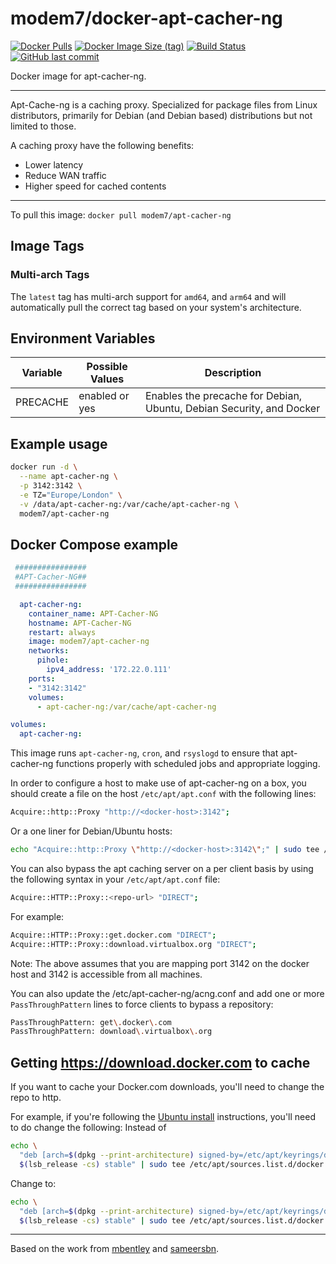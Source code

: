 # modem7/docker-apt-cacher-ng
[![Docker Pulls](https://img.shields.io/docker/pulls/modem7/apt-cacher-ng)](https://hub.docker.com/r/modem7/apt-cacher-ng)
[![Docker Image Size (tag)](https://img.shields.io/docker/image-size/modem7/apt-cacher-ng/latest)](https://hub.docker.com/r/modem7/apt-cacher-ng)
[![Build Status](https://drone.modem7.com/api/badges/modem7/docker-apt-cacher-ng/status.svg)](https://drone.modem7.com/modem7/docker-apt-cacher-ng)
[![GitHub last commit](https://img.shields.io/github/last-commit/modem7/docker-apt-cacher-ng)](https://github.com/modem7/docker-apt-cacher-ng)

Docker image for apt-cacher-ng.

---

Apt-Cache-ng is a caching proxy. Specialized for package files from Linux distributors, primarily for Debian (and Debian based) distributions but not limited to those.

A caching proxy have the following benefits:

- Lower latency
- Reduce WAN traffic
- Higher speed for cached contents

---

To pull this image:
`docker pull modem7/apt-cacher-ng`

## Image Tags

### Multi-arch Tags

The `latest` tag has multi-arch support for `amd64`, and `arm64` and will automatically pull the correct tag based on your system's architecture.

## Environment Variables
| Variable | Possible Values | Description |
| :----: | --- | --- |
| PRECACHE | enabled or yes | Enables the precache for Debian, Ubuntu, Debian Security, and Docker |

## Example usage

```bash
docker run -d \
  --name apt-cacher-ng \
  -p 3142:3142 \
  -e TZ="Europe/London" \
  -v /data/apt-cacher-ng:/var/cache/apt-cacher-ng \
  modem7/apt-cacher-ng
```

## Docker Compose example
```yaml
 ################
 #APT-Cacher-NG##
 ################

  apt-cacher-ng:
    container_name: APT-Cacher-NG
    hostname: APT-Cacher-NG
    restart: always
    image: modem7/apt-cacher-ng
    networks:
      pihole:
        ipv4_address: '172.22.0.111'
    ports:
    - "3142:3142"
    volumes:
      - apt-cacher-ng:/var/cache/apt-cacher-ng

volumes:
  apt-cacher-ng:
```

This image runs `apt-cacher-ng`, `cron`, and `rsyslogd` to ensure that apt-cacher-ng functions properly with scheduled jobs and appropriate logging.

In order to configure a host to make use of apt-cacher-ng on a box, you should create a file on the host `/etc/apt/apt.conf` with the following lines:

```bash
Acquire::http::Proxy "http://<docker-host>:3142";
```

Or a one liner for Debian/Ubuntu hosts:
```bash
echo "Acquire::http::Proxy \"http://<docker-host>:3142\";" | sudo tee /etc/apt/apt.conf.d/00proxy
```

You can also bypass the apt caching server on a per client basis by using the following syntax in your `/etc/apt/apt.conf` file:

```bash
Acquire::HTTP::Proxy::<repo-url> "DIRECT";
```

For example:

```bash
Acquire::HTTP::Proxy::get.docker.com "DIRECT";
Acquire::HTTP::Proxy::download.virtualbox.org "DIRECT";
```

Note:  The above assumes that you are mapping port 3142 on the docker host and 3142 is accessible from all machines.

You can also update the /etc/apt-cacher-ng/acng.conf and add one or more `PassThroughPattern` lines to force clients to bypass a repository:

```bash
PassThroughPattern: get\.docker\.com
PassThroughPattern: download\.virtualbox\.org
```

## Getting https://download.docker.com to cache
If you want to cache your Docker.com downloads, you'll need to change the repo to http.

For example, if you're following the [Ubuntu install](https://docs.docker.com/engine/install/ubuntu/) instructions, you'll need to do change the following:
Instead of
```bash
echo \
  "deb [arch=$(dpkg --print-architecture) signed-by=/etc/apt/keyrings/docker.gpg] https://download.docker.com/linux/ubuntu \
  $(lsb_release -cs) stable" | sudo tee /etc/apt/sources.list.d/docker.list > /dev/null
```

Change to:
```bash
echo \
  "deb [arch=$(dpkg --print-architecture) signed-by=/etc/apt/keyrings/docker.gpg] http://download.docker.com/linux/ubuntu \
  $(lsb_release -cs) stable" | sudo tee /etc/apt/sources.list.d/docker.list > /dev/null
```

---

Based on the work from [mbentley](https://github.com/mbentley/docker-apt-cacher-ng) and [sameersbn](https://github.com/sameersbn/docker-apt-cacher-ng).
